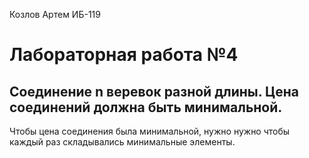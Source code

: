 Козлов Артем ИБ-119
# Лабораторная работа №4
## Соединение n веревок разной длины. Цена соединений должна быть минимальной.
Чтобы цена соединения была минимальной, нужно нужно чтобы каждый раз складывались минимальные элементы.
